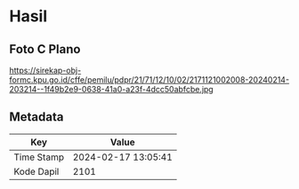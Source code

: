 # Hasil

## Foto C Plano

https://sirekap-obj-formc.kpu.go.id/cffe/pemilu/pdpr/21/71/12/10/02/2171121002008-20240214-203214--1f49b2e9-0638-41a0-a23f-4dcc50abfcbe.jpg


## Metadata

| Key        | Value               |
| ---------- | ------------------- |
| Time Stamp | 2024-02-17 13:05:41 |
| Kode Dapil | 2101                |



